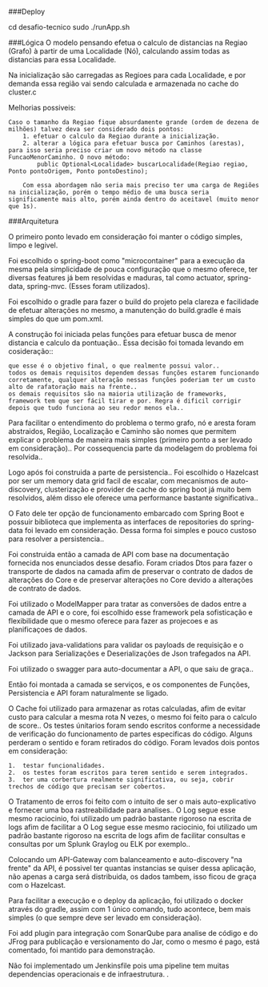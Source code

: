 ###Deploy

cd desafio-tecnico
sudo ./runApp.sh

###Lógica
O modelo pensando efetua o calculo de distancias na Regiao (Grafo) à partir de uma Localidade (Nó), calculando assim todas as distancias para essa Localidade.

Na inicialização são carregadas as Regioes para cada Localidade, e por demanda essa região vai sendo calculada e armazenada no cache do cluster.c

Melhorias possiveis:

	Caso o tamanho da Regiao fique absurdamente grande (ordem de dezena de milhões) talvez deva ser considerado dois pontos:
		1. efetuar o calculo da Regiao durante a inicialização.
		2. alterar a lógica para efetuar busca por Caminhos (arestas), para isso seria preciso criar um novo método na classe FuncaoMenorCaminho. O novo método:
			public Optional<Localidade> buscarLocalidade(Regiao regiao, Ponto pontoOrigem, Ponto pontoDestino);
			
		Com essa abordagem não seria mais preciso ter uma carga de Regiões na inicialização, porém o tempo médio de uma busca seria significamente mais alto, porém ainda dentro do aceitavel (muito menor que 1s).

###Arquitetura

O primeiro ponto levado em consideração foi manter o código simples, limpo e
legivel.

Foi escolhido o spring-boot como "microcontainer" para a execução da mesma pela simplicidade de pouca configuração que o mesmo oferece, ter diversas features já bem resolvidas e maduras, tal como actuator, spring-data, spring-mvc. (Esses foram utilizados).

Foi escolhido o gradle para fazer o build do projeto pela clareza e facilidade de efetuar alterações no mesmo, a manutenção do build.gradle é mais simples do que um pom.xml.

A construção foi iniciada pelas funções para efetuar busca de menor distancia e calculo da pontuação..
Essa decisão foi tomada levando em cosideração::

	que esse é o objetivo final, o que realmente possui valor..
	todos os demais requisitos dependem dessas funções estarem funcionando corretamente, qualquer alteração nessas funções poderiam ter um custo alto de rafatoração mais na frente..
	os demais requisitos são na maioria utilização de frameworks, framework tem que ser fácil tirar e por. Regra é dificil corrigir depois que tudo funciona ao seu redor menos ela..

Para facilitar o entendimento do problema o termo grafo, nó e aresta foram abstraidos, Região, Localização e Caminho são nomes que permitem explicar o problema de maneira mais simples (primeiro ponto a ser levado em consideração)..
Por cossequencia parte da modelagem do problema foi resolvida..

Logo após foi construida a parte de persistencia..
Foi escolhido o Hazelcast por ser um memory data grid facil de escalar, com mecanismos de auto-discovery, clusterização e provider de cache do spring boot já muito bem resolvidos, além disso ele oferece uma performance bastante significativa..

O Fato dele ter opção de funcionamento embarcado com Spring Boot e possuir biblioteca que implementa as interfaces de repositories do spring-data foi levado em consideração.
Dessa forma foi simples e pouco custoso para resolver a persistencia..

Foi construida então a camada de API com base na documentação fornecida nos enunciados desse desafio.
Foram criados Dtos para fazer o transporte de dados na camada afim de preservar o contrato de dados de alterações do Core e de preservar alterações no Core devido a alterações de contrato de dados.

Foi utilizado o ModelMapper para tratar as conversões de dados entre a camada de API e o core, foi escolhido esse framework pela sofisticação e flexibilidade que o mesmo oferece para fazer as projecoes e as planificaçoes de dados.

Foi utilizado java-validations para validar os payloads de requisição e o Jackson para Serializações e Deserializações de Json trafegados na API.

Foi utilizado o swagger para auto-documentar a API, o que saiu de graça..

Então foi montada a camada se serviços, e os componentes de Funções, Persistencia e API foram naturalmente se ligado.

O Cache foi utilizado para armazenar as rotas calculadas, afim de evitar custo para calcular a mesma rota N vezes, o mesmo foi feito para o calculo de score..
Os testes únitarios foram sendo escritos conforme a necessidade de verificação do funcionamento de partes especificas do código.
Alguns perderam o sentido e foram retirados do código.
Foram levados dois pontos em consideração:

	1.	testar funcionalidades. 
	2.	os testes foram escritos para terem sentido e serem integrados.
	3.	ter uma corbertura realmente significativa, ou seja, cobrir trechos de código que precisam ser cobertos.

O Tratamento de erros foi feito com o intuito de ser o mais auto-explicativo e fornecer uma boa rastreabilidade para analises..
O Log segue esse mesmo raciocinio, foi utilizado um padrão bastante rigoroso na escrita de logs afim de facilitar a O Log segue esse mesmo raciocinio, foi utilizado um padrão bastante rigoroso na escrita de logs afim de facilitar consultas e consultas por um Splunk Graylog ou ELK por exemplo..

Colocando um API-Gateway com balanceamento e auto-discovery "na frente" da API, é possivel ter quantas instancias se quiser dessa aplicação, não apenas a carga será distribuida, os dados tambem, isso ficou de graça com o Hazelcast.

Para facilitar a execução e o deploy da aplicação, foi utilizado o docker através do gradle, assim com 1 único comando, tudo acontece, bem mais simples (o que sempre deve ser levado em consideração).

Foi add plugin para integração com SonarQube para analise de código e do JFrog para publicação e versionamento do Jar, como o mesmo é pago, está comentado, foi mantido para demonstração.

Não foi implementado um Jenkinsfile pois uma pipeline tem muitas dependencias operacionais e de infraestrutura.
.